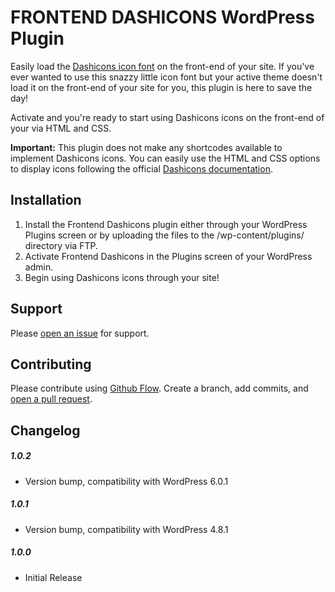 # FRONTEND DASHICONS WordPress Plugin

Easily load the [Dashicons icon font](https://developer.wordpress.org/resource/dashicons/) on the front-end of your site. If you've ever wanted to use this snazzy little icon font but your active theme doesn't load it on the front-end of your site for you, this plugin is here to save the day!

Activate and you're ready to start using Dashicons icons on the front-end of your via HTML and CSS.

**Important:** This plugin does not make any shortcodes available to implement Dashicons icons. You can easily use the HTML and CSS options to display icons following the official [Dashicons documentation](https://developer.wordpress.org/resource/dashicons/).

## Installation

1. Install the Frontend Dashicons plugin either through your WordPress Plugins screen or by uploading the files to the /wp-content/plugins/ directory via FTP.
2. Activate Frontend Dashicons in the Plugins screen of your WordPress admin.
3. Begin using Dashicons icons through your site!

## Support

Please [open an issue](https://github.com/ericakfranz/frontend-dashicons/issues/new) for support.

## Contributing

Please contribute using [Github Flow](https://guides.github.com/introduction/flow/). Create a branch, add commits, and [open a pull request](https://github.com/ericakfranz/dashicons/compare/).

## Changelog

##### 1.0.2
- Version bump, compatibility with WordPress 6.0.1

##### 1.0.1
- Version bump, compatibility with WordPress 4.8.1

##### 1.0.0
- Initial Release
